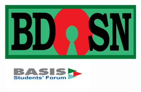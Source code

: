 <!-- [![BdOSN](/bdosn-logo.png "Bangladesh Open Source Network - BdOSN")](https://bdosn.org) -->
<img src="/bdOSN-logo.jpg" height="175" width="423">
<img src="/bsf-logo.png" height="91" width="277">

<!-- [![BdOSN](/bdOSN-logo.jpg "Bangladesh Open Source Network - BdOSN")](https://bdosn.org) 
[![BSF-DPI](/bsf-logo.png "BASIS Students Forum - DPI Chapter")](https://bsf.basis.org.bd) --> 
